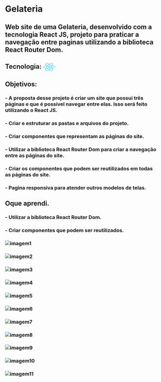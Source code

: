 # Gelateria

## Web site de uma Gelateria, desenvolvido com a tecnologia React JS, projeto para praticar a navegação entre paginas utilizando a biblioteca React Router Dom.

## Tecnologia:  <img align="center" alt="React" height="30" width="40" src="https://raw.githubusercontent.com/devicons/devicon/master/icons/react/react-original.svg">

## Objetivos:
### - A proposta desse projeto é criar um site que possui três páginas e que é possível navegar entre elas. Isso será feito utilizando o React JS.
### - Criar e estruturar as pastas e arquivos do projeto.
### - Criar componentes que representam as páginas do site.
### - Utilizar a biblioteca React Router Dom para criar a navegação entre as páginas do site.
### - Criar os componentes que podem ser reutilizados em todas as páginas do site.
### - Pagina responsiva para atender outros modelos de telas.

## Oque aprendi.
### - Utilizar a biblioteca React Router Dom.
### - Criar componentes que podem ser reutilizados.

### ![imagem1](https://github.com/Douglaslima93/Gelateria/assets/121909515/bcd7eb13-793a-4f11-bc95-27fb87b6aca6)
### ![imagem2](https://github.com/Douglaslima93/Gelateria/assets/121909515/d93bad99-4e4f-48f8-9817-7af5d0a9f7c3)
### ![imagem3](https://github.com/Douglaslima93/Gelateria/assets/121909515/902a48c2-2798-4688-899d-283da5e284c1)
### ![imagem4](https://github.com/Douglaslima93/Gelateria/assets/121909515/401f4d17-f141-4b05-934d-e8512b531bd9)
### ![imagem5](https://github.com/Douglaslima93/Gelateria/assets/121909515/f9d35661-9cf1-4213-97aa-b104572884ab)
### ![imagem6](https://github.com/Douglaslima93/Gelateria/assets/121909515/42227bec-df6c-4ce7-96c1-eceaf74b3312)
### ![imagem7](https://github.com/Douglaslima93/Gelateria/assets/121909515/709cd657-75bd-4b42-a0cf-878d692cdea6)
### ![imagem8](https://github.com/Douglaslima93/Gelateria/assets/121909515/c899ca1f-f340-4dc6-9119-bdc39532563b)
### ![imagem9](https://github.com/Douglaslima93/Gelateria/assets/121909515/2eb604f8-9e70-489e-b91c-230e3d4ffcb4)
### ![imagem10](https://github.com/Douglaslima93/Gelateria/assets/121909515/e3754208-b7e3-4a43-849d-704ce7fc0400)
### ![imagem11](https://github.com/Douglaslima93/Gelateria/assets/121909515/6585ed68-3af1-4551-8934-649ce54af371)
